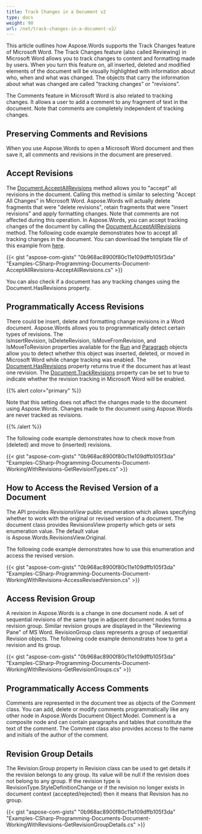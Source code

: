 ```yaml
---
title: Track Changes in a Document v2
type: docs
weight: 90
url: /net/track-changes-in-a-document-v2/
---
```


This article outlines how Aspose.Words supports the Track Changes feature of Microsoft Word. The Track Changes feature (also called Reviewing) in Microsoft Word allows you to track changes to content and formatting made by users. When you turn this feature on, all inserted, deleted and modified elements of the document will be visually highlighted with information about who, when and what was changed. The objects that carry the information about what was changed are called "tracking changes" or "revisions".

The Comments feature in Microsoft Word is also related to tracking changes. It allows a user to add a comment to any fragment of text in the document. Note that comments are completely independent of tracking changes.
## **Preserving Comments and Revisions**
When you use Aspose.Words to open a Microsoft Word document and then save it, all comments and revisions in the document are preserved.
## **Accept Revisions**
The [Document.AcceptAllRevisions](http://www.aspose.com/api/net/words/aspose.words/document/methods/AcceptAllRevisions) method allows you to "accept" all revisions in the document. Calling this method is similar to selecting "Accept All Changes" in Microsoft Word. Aspose.Words will actually delete fragments that were "delete revisions", retain fragments that were "insert revisions" and apply formatting changes. Note that comments are not affected during this operation. In Aspose.Words, you can accept tracking changes of the document by calling the [Document.AcceptAllRevisions ](http://www.aspose.com/api/net/words/aspose.words/document/methods/acceptallrevisions)method. The following code example demonstrates how to accept all tracking changes in the document. You can download the template file of this example from [here](https://github.com/aspose-words/Aspose.Words-for-.NET/blob/master/Examples/Data/Programming-Documents/Document/Document.doc).

{{< gist "aspose-com-gists" "0b968ac8900f80c11e109dffb105f3da" "Examples-CSharp-Programming-Documents-Document-AcceptAllRevisions-AcceptAllRevisions.cs" >}}

You can also check if a document has any tracking changes using the Document.HasRevisions property.
## **Programmatically Access Revisions**
There could be insert, delete and formatting change revisions in a Word document. Aspose.Words allows you to programmatically detect certain types of revisions. The IsInsertRevision, IsDeleteRevision, IsMoveFromRevision, and IsMoveToRevision properties available for the [Run](http://www.aspose.com/api/net/words/aspose.words/run) and [Paragraph](http://www.aspose.com/api/net/words/aspose.words/paragraph) objects allow you to detect whether this object was inserted, deleted, or moved in Microsoft Word while change tracking was enabled. The [Document.HasRevisions](http://www.aspose.com/api/net/words/aspose.words/document/properties/hasrevisions) property returns true if the document has at least one revision. The [Document.TrackRevisions](http://www.aspose.com/api/net/words/aspose.words/document/properties/trackrevisions) property can be set to true to indicate whether the revision tracking in Microsoft Word will be enabled.

{{% alert color="primary" %}} 

Note that this setting does not affect the changes made to the document using Aspose.Words. Changes made to the document using Aspose.Words are never tracked as revisions.

{{% /alert %}} 

The following code example demonstrates how to check move from (deleted) and move to (inserted) revisions. 

{{< gist "aspose-com-gists" "0b968ac8900f80c11e109dffb105f3da" "Examples-CSharp-Programming-Documents-Document-WorkingWithRevisions-GetRevisionTypes.cs" >}}
## **How to Access the Revised Version of a Document**
The API provides *RevisionsView* public enumeration which allows specifying whether to work with the original or revised version of a document. The document class provides RevisionsView property which gets or sets enumeration value. The default value is Aspose.Words.RevisionsView.Original. 

The following code example demonstrates how to use this enumeration and access the revised version.

{{< gist "aspose-com-gists" "0b968ac8900f80c11e109dffb105f3da" "Examples-CSharp-Programming-Documents-Document-WorkingWithRevisions-AccessRevisedVersion.cs" >}}
## **Access Revision Group**
A revision in Aspose.Words is a change in one document node. A set of sequential revisions of the same type in adjacent document nodes forms a revision group. Similar revision groups are displayed in the "Reviewing Pane" of MS Word. RevisionGroup class represents a group of sequential Revision objects. The following code example demonstrates how to get a revision and its group.

{{< gist "aspose-com-gists" "0b968ac8900f80c11e109dffb105f3da" "Examples-CSharp-Programming-Documents-Document-WorkingWithRevisions-GetRevisionGroups.cs" >}}
## **Programmatically Access Comments**
Comments are represented in the document tree as objects of the Comment class. You can add, delete or modify comments programmatically like any other node in Aspose.Words Document Object Model. Comment is a composite node and can contain paragraphs and tables that constitute the text of the comment. The Comment class also provides access to the name and initials of the author of the comment.
## **Revision Group Details**
The Revision.Group property in Revision class can be used to get details if the revision belongs to any group. Its value will be null if the revision does not belong to any group. If the revision type is RevisionType.StyleDefinitionChange or if the revision no longer exists in document context (accepted/rejected) then it means that Revision has no group.

{{< gist "aspose-com-gists" "0b968ac8900f80c11e109dffb105f3da" "Examples-CSharp-Programming-Documents-Document-WorkingWithRevisions-GetRevisionGroupDetails.cs" >}}
